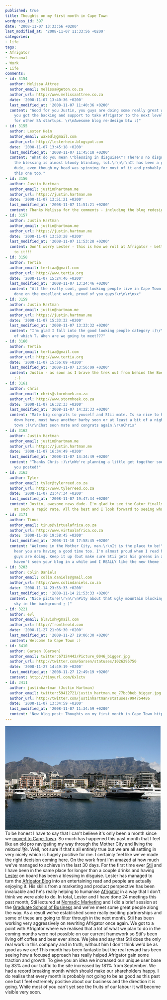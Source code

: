 ```yaml
---
published: true
title: Thoughts on my first month in Cape Town
wordpress_id: 397
date: '2008-11-07 13:33:56 +0200'
last_modified_at: '2008-11-07 11:33:56 +0200'
categories:
- life
tags:
- Afrigator
- Personal
- Work
- Life
comments:
- id: 3154
  author: Melissa Attree
  author_email: melissa@geton.co.za
  author_url: http://www.melissaattree.co.za
  date: '2008-11-07 13:40:36 +0200'
  last_modified_at: '2008-11-07 11:40:36 +0200'
  content: "Good for you Justin, you guys are doing some really great work. I'm glad
    you got the backing and support to take Afrigator to the next level, it's encouraging
    for other SA startups. \r\nAwesome blog re-design btw :)"
- id: 3155
  author: Lester Hein
  author_email: waxedl@gmail.com
  author_url: http://lesterhein.blogspot.com
  date: '2008-11-07 13:45:18 +0200'
  last_modified_at: '2008-11-07 11:45:18 +0200'
  content: "What do you mean \"blessing in disguise\"! There's no disguise here -
    the blessing is almost bloody blinding, lol.\r\n\r\nIt has been a great month
    dude, even though my head was spinning for most of it and probably will be for
    this one too."
- id: 3156
  author: Justin Hartman
  author_email: justin@hartman.me
  author_url: https://justin.hartman.me
  date: '2008-11-07 13:51:21 +0200'
  last_modified_at: '2008-11-07 11:51:21 +0200'
  content: Thanks Melissa for the comments - including the blog redesign :)
- id: 3157
  author: Justin Hartman
  author_email: justin@hartman.me
  author_url: https://justin.hartman.me
  date: '2008-11-07 13:53:28 +0200'
  last_modified_at: '2008-11-07 11:53:28 +0200'
  content: Don't worry Lester - this is how we roll at Afrigator - better get used
    to it!!!
- id: 3158
  author: Tertia
  author_email: tertiaa@gmail.com
  author_url: http://www.tertia.org
  date: '2008-11-07 15:24:46 +0200'
  last_modified_at: '2008-11-07 13:24:46 +0200'
  content: "All the really cool, good looking people live in Cape Town.  \r\n\r\n\r\nWell
    done on the excellent work, proud of you guys!\r\n\r\nxx"
- id: 3159
  author: Justin Hartman
  author_email: justin@hartman.me
  author_url: https://justin.hartman.me
  date: '2008-11-07 15:33:32 +0200'
  last_modified_at: '2008-11-07 13:33:32 +0200'
  content: "I'm glad I fall into the good looking people category :)\r\n\r\nSpeaking
    of which T. When are we going to meet???"
- id: 3160
  author: Tertia
  author_email: tertiaa@gmail.com
  author_url: http://www.tertia.org
  date: '2008-11-07 15:56:09 +0200'
  last_modified_at: '2008-11-07 13:56:09 +0200'
  content: Justin - as soon as I brave the trek out from behind the Boerie curtain
    ;-)
- id: 3161
  author: Chris
  author_email: chris@stormhoek.co.za
  author_url: http://www.stormhoek.co.za
  date: '2008-11-07 16:32:33 +0200'
  last_modified_at: '2008-11-07 14:32:33 +0200'
  content: "Mate big congrats to youself and Stii mate. Is so nice to have you guys
    down here, must have another barby soon or at least a bit of a night out on the
    town :)\r\nChat soon mate and congrats again.\r\nChris"
- id: 3162
  author: Justin Hartman
  author_email: justin@hartman.me
  author_url: https://justin.hartman.me
  date: '2008-11-07 16:34:49 +0200'
  last_modified_at: '2008-11-07 14:34:49 +0200'
  content: "Thanks Chris :)\r\nWe're planning a little get together soon. Will keep
    you posted!"
- id: 3163
  author: Tyler
  author_email: tyler@tylerreed.co.za
  author_url: http://www.tylerreed.co.za
  date: '2008-11-07 21:47:34 +0200'
  last_modified_at: '2008-11-07 19:47:34 +0200'
  content: Justin, awesome news dude. I'm glad to see the Gator finally taking off
    at such a rapid rate. All the best and I look forward to seeing what happens next.
- id: 3171
  author: Tinus
  author_email: tinus@virtualafrica.co.za
  author_url: http://www.virtualafrica.co.za
  date: '2008-11-10 19:58:45 +0200'
  last_modified_at: '2008-11-10 17:58:45 +0200'
  content: "Welcome in the Mother City, man.\r\nIt is the place to be!\r\nGlad to
    hear you are having a good time too. I'm almost proud when I read how well you
    guys are doing. Keep it up (but make sure Stii gets his greens in as well).\r\nI
    haven't seen your blog in a while and I REALLY like the new theme ..... very nice."
- id: 3203
  author: Colin Daniels
  author_email: colin.daniels@gmail.com
  author_url: http://www.colindaniels.co.za
  date: '2008-11-14 23:53:33 +0200'
  last_modified_at: '2008-11-14 21:53:33 +0200'
  content: "Nice picture!\r\n\r\nPity about that ugly mountain blocking that great
    sky in the background ;-)"
- id: 3221
  author: evl
  author_email: blavish@gmail.com
  author_url: http://fromtheold.com
  date: '2008-11-27 21:06:30 +0200'
  last_modified_at: '2008-11-27 19:06:30 +0200'
  content: Welcome to Cape Town :)
- id: 3410
  author: Garsen (Garsen)
  author_email: twitter:67124442/Picture_0046_bigger.jpg
  author_url: http://twitter.com/Garsen/statuses/1026295750
  date: '2008-11-27 14:49:19 +0200'
  last_modified_at: '2008-11-27 12:49:19 +0200'
  content: http://tinyurl.com/6xlctv
- id: 3411
  author: justinhartman (Justin Hartman)
  author_email: twitter:59412721/justin_hartman.me_77bc0beb_bigger.jpg
  author_url: http://twitter.com/justinhartman/statuses/994754486
  date: '2008-11-07 13:34:59 +0200'
  last_modified_at: '2008-11-07 11:34:59 +0200'
  content: 'New blog post: Thoughts on my first month in Cape Town http://tinyurl.com/6xlctv'
---
```

<img src="/assets/images/uploads/2008/11/2956110702_0fa0d13278.jpg" alt="Image" />
To be honest I have to say that I can't believe it's only been a month since we <a href="/2008/10/16/moving-to-the-mother-city/">moved to Cape Town</a>. So much has happened this past month that I feel like an old pro navigating my way through the Mother City and living the <em>relaxed life</em>.
Well, not sure if that's all entirely true but we are all settling in very nicely which is hugely positive for me. I certainly feel like we've made the right decision coming here.
On the work front I'm amazed at how much we've managed to achieve in the last 30 days. For the first time ever <a href="http://stii.co.za">Stii</a> and I have been in the same place for longer than a couple drinks and having <a href="http://lesterhein.blogspot.com/">Lester</a> on board has been a blessing in disguise.
Lester has managed to turn the <a href="http://blog.afrigator.com">Afrigator Blog</a> into an entertaining read and people are actually enjoying it. His skills from a marketing and product perspective has been invaluable and he's really helping to humanise <a href="http://afrigator.com">Afrigator</a> in a way that I don't think we were able to do.
In total, Lester and I have done 24 meetings this past month, Stii lectured at <a href="http://gsbexecedblog.uct.ac.za/nomadicmarketing/">Nomadic Marketing</a> and I did a brief session at the <a href="http://gsbexecedblog.uct.ac.za/">Graduate School of Business</a> and we've meet some great people along the way. As a result we've established some really exciting partnerships and some of these are going to filter through in the next month.
Stii has been working very aggressively on rewriting Afrigator once again. We got to a point with Afrigator where we realised that a lot of what we plan to do in the coming months were not possible on our current framework so Stii's been living off coffee and beer ever since. We joke and say that Stii does the only real work in this company and in truth, without him I don't think we'd be as good as we are!
This month has been fantastic but the real reward has been seeing how a focused approach has really helped Afrigator gain some traction and growth. To give you an idea we increased our unique user base by 83% and our traffic to the site increased by 181% from September. We had a record breaking month which should make our shareholders happy.
I do realise that every month is probably not going to be as good as this past one but I feel extremely positive about our business and the direction it is going. While most of you can't yet see the fruits of our labour it will become visible very soon.
